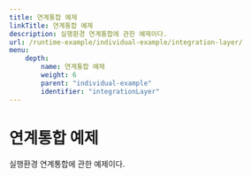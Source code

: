 ```yaml
---
title: 연계통합 예제
linkTitle: 연계통합 예제
description: 실행환경 연계통합에 관한 예제이다.
url: /runtime-example/individual-example/integration-layer/
menu:
    depth:
        name: 연계통합 예제
        weight: 6
        parent: "individual-example"
        identifier: "integrationLayer"
---
```

# 연계통합 예제

실행환경 연계통합에 관한 예제이다.